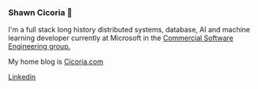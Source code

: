 ### Shawn Cicoria 👋

I'm a full stack long history distributed systems, database, AI and machine learning developer currently at Microsoft in the [Commercial Software Engineering group.](https://devblogs.microsoft.com/cse/)

My home blog is [Cicoria.com](https://www.cicoria.com)

[Linkedin](https://www.linkedin.com/in/shawncicoria/)

<!--
**cicorias/cicorias** is a ✨ _special_ ✨ repository because its `README.md` (this file) appears on your GitHub profile.

Here are some ideas to get you started:

- 🔭 I’m currently working on ...
- 🌱 I’m currently learning ...
- 👯 I’m looking to collaborate on ...
- 🤔 I’m looking for help with ...
- 💬 Ask me about ...
- 📫 How to reach me: ...
- 😄 Pronouns: ...
- ⚡ Fun fact: ...
-->
